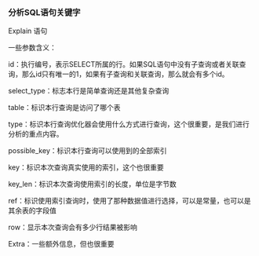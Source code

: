 ### 分析SQL语句关键字
Explain  语句

一些参数含义：

id：执行编号，表示SELECT所属的行。如果SQL语句中没有子查询或者关联查询，那么id只有唯一的1，如果有子查询和关联查询，那么就会有多个id。

select_type：标志本行是简单查询还是其他复杂查询

table：标识本行查询是访问了哪个表

type：标识本行查询优化器会使用什么方式进行查询，这个很重要，是我们进行分析的重点内容。

possible_key：标识本行查询可以使用到的全部索引

key：标识本次查询真实使用的索引，这个也很重要

key_len：标识本次查询使用索引的长度，单位是字节数

ref：标识使用索引查询时，使用了那种数据值进行选择，可以是常量，也可以是其余表的字段值

row：显示本次查询会有多少行结果被影响

Extra：一些额外信息，但也很重要
